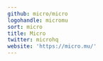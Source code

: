 ```yaml
---
github: micro/micro
logohandle: micromu
sort: micro
title: Micro
twitter: microhq
website: 'https://micro.mu/'
---
```

